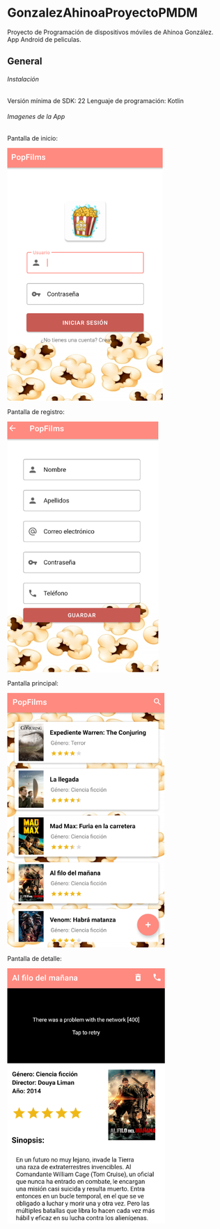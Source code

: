 # GonzalezAhinoaProyectoPMDM
Proyecto de Programación de dispositivos móviles de Ahinoa González. App Android de peliculas.

## General

###### Instalación

Versión mínima de SDK: 22
Lenguaje de programación: Kotlin


###### Imagenes de la App

Pantalla de inicio:


![Pantalla inicial](https://github.com/AhinoaGC/GonzalezAhinoaProyectoPMDM/blob/main/imagenesReadme/login.PNG)

Pantalla de registro:


![Pantalla registro](https://github.com/AhinoaGC/GonzalezAhinoaProyectoPMDM/blob/main/imagenesReadme/registro.PNG)

Pantalla principal:


![Pantalla principal](https://github.com/AhinoaGC/GonzalezAhinoaProyectoPMDM/blob/main/imagenesReadme/principal.PNG)

Pantalla de detalle:

![Pantalla detalle](https://github.com/AhinoaGC/GonzalezAhinoaProyectoPMDM/blob/main/imagenesReadme/detalle.PNG)
